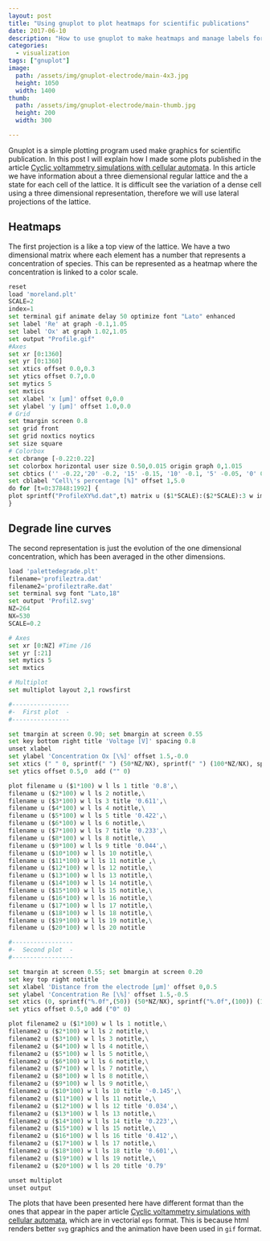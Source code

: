 ```yaml
---
layout: post
title: "Using gnuplot to plot heatmaps for scientific publications"
date: 2017-06-10
description: "How to use gnuplot to make heatmaps and manage labels for scientific publications"
categories:
  - visualization
tags: ["gnuplot"]
image:
  path: /assets/img/gnuplot-electrode/main-4x3.jpg
  height: 1050
  width: 1400
thumb:
  path: /assets/img/gnuplot-electrode/main-thumb.jpg
  height: 200
  width: 300

---
```


Gnuplot is a simple plotting program used make graphics for scientific
publication. In this post I will explain how I made some plots published in the
article [Cyclic voltammetry simulations with cellular
automata](http://www.sciencedirect.com/science/article/pii/S1877750315300107).
In this article we have information about a three diemensional regular lattice
and the a state for each cell of the lattice.
It is difficult see the variation of a dense cell using a three dimensional
representation, therefore we will use lateral projections of the lattice. 

## Heatmaps

The first projection is a like a top view of the lattice. We have a two
dimensional matrix where each element has a number that represents a
concentration of species. This can be represented as a heatmap where the
concentration is linked to a color scale.   

```python
reset
load 'moreland.plt'
SCALE=2
index=1
set terminal gif animate delay 50 optimize font "Lato" enhanced
set label 'Re' at graph -0.1,1.05
set label 'Ox' at graph 1.02,1.05
set output "Profile.gif"
#Axes
set xr [0:1360]
set yr [0:1360]
set xtics offset 0.0,0.3
set ytics offset 0.7,0.0
set mytics 5
set mxtics
set xlabel 'x [µm]' offset 0,0.0
set ylabel 'y [µm]' offset 1.0,0.0
# Grid
set tmargin screen 0.8
set grid front
set grid noxtics noytics
set size square
# Colorbox
set cbrange [-0.22:0.22]
set colorbox horizontal user size 0.50,0.015 origin graph 0,1.015
set cbtics ('' -0.22,'20' -0.2, '15' -0.15, '10' -0.1, '5' -0.05, '0' 0, '5' 0.05, '10' 0.1, '15'  0.15, '20' 0.2, '' 0.22) offset 0,2.0
set cblabel "Cell\'s percentage [%]" offset 1,5.0
do for [t=0:37848:1992] {
plot sprintf("ProfileXY%d.dat",t) matrix u ($1*SCALE):($2*SCALE):3 w image notitle
}
```

<amp-img src="/assets/img/gnuplot-electrode/Profile.gif" alt="Electrode profile XY" height="480" width="640" layout="responsive"></amp-img>

## Degrade line curves

The second representation is just the evolution of the one dimensional
concentration, which has been averaged in the other dimensions.

```python
load 'palettedegrade.plt'
filename='profileztra.dat'
filename2='profileztraRe.dat'
set terminal svg font "Lato,18"
set output 'ProfilZ.svg'
NZ=264
NX=530
SCALE=0.2

# Axes
set xr [0:NZ] #Time /16
set yr [:21]
set mytics 5
set mxtics

# Multiplot
set multiplot layout 2,1 rowsfirst

#----------------
#-  First plot  -
#----------------

set tmargin at screen 0.90; set bmargin at screen 0.55
set key bottom right title 'Voltage [V]' spacing 0.8
unset xlabel
set ylabel 'Concentration Ox [\%]' offset 1.5,-0.0
set xtics (" " 0, sprintf(" ") (50*NZ/NX), sprintf(" ") (100*NZ/NX), sprintf(" ") (150*NZ/NX), sprintf(" ") (200*NZ/NX), sprintf(" ",(250)) (250*NZ/NX), sprintf(" ") (300*NZ/NX), sprintf(" ") (350*NZ/NX), sprintf(" ") (400*NZ/NX), sprintf(" ") (450*NZ/NX), sprintf(" ") NX/2-1) offset 0,0.3
set ytics offset 0.5,0  add ("" 0)

plot filename u ($1*100) w l ls 1 title '0.8',\
filename u ($2*100) w l ls 2 notitle,\
filename u ($3*100) w l ls 3 title '0.611',\
filename u ($4*100) w l ls 4 notitle,\
filename u ($5*100) w l ls 5 title '0.422',\
filename u ($6*100) w l ls 6 notitle,\
filename u ($7*100) w l ls 7 title '0.233',\
filename u ($8*100) w l ls 8 notitle,\
filename u ($9*100) w l ls 9 title '0.044',\
filename u ($10*100) w l ls 10 notitle,\
filename u ($11*100) w l ls 11 notitle ,\
filename u ($12*100) w l ls 12 notitle,\
filename u ($13*100) w l ls 13 notitle,\
filename u ($14*100) w l ls 14 notitle,\
filename u ($15*100) w l ls 15 notitle,\
filename u ($16*100) w l ls 16 notitle,\
filename u ($17*100) w l ls 17 notitle,\
filename u ($18*100) w l ls 18 notitle,\
filename u ($19*100) w l ls 19 notitle,\
filename u ($20*100) w l ls 20 notitle

#-----------------
#-  Second plot  -
#-----------------

set tmargin at screen 0.55; set bmargin at screen 0.20
set key top right notitle
set xlabel 'Distance from the electrode [µm]' offset 0,0.5
set ylabel 'Concentration Re [\%]' offset 1.5,-0.5
set xtics (0, sprintf("%.0f",(50)) (50*NZ/NX), sprintf("%.0f",(100)) (100*NZ/NX), sprintf("%.0f",(150)) (150*NZ/NX), sprintf("%.0f",(200)) (200*NZ/NX), sprintf("%.0f",(250)) (250*NZ/NX), sprintf("%.0f",(300)) (300*NZ/NX), sprintf("%.0f",(350)) (350*NZ/NX), sprintf("%.0f",(400)) (400*NZ/NX), sprintf("%.0f",(450)) (450*NZ/NX), sprintf("%.0f",(NX/2*SCALE*10)) NX/2-1)
set ytics offset 0.5,0 add ("0" 0)

plot filename2 u ($1*100) w l ls 1 notitle,\
filename2 u ($2*100) w l ls 2 notitle,\
filename2 u ($3*100) w l ls 3 notitle,\
filename2 u ($4*100) w l ls 4 notitle,\
filename2 u ($5*100) w l ls 5 notitle,\
filename2 u ($6*100) w l ls 6 notitle,\
filename2 u ($7*100) w l ls 7 notitle,\
filename2 u ($8*100) w l ls 8 notitle,\
filename2 u ($9*100) w l ls 9 notitle,\
filename2 u ($10*100) w l ls 10 title '-0.145',\
filename2 u ($11*100) w l ls 11 notitle,\
filename2 u ($12*100) w l ls 12 title '0.034',\
filename2 u ($13*100) w l ls 13 notitle,\
filename2 u ($14*100) w l ls 14 title '0.223',\
filename2 u ($15*100) w l ls 15 notitle,\
filename2 u ($16*100) w l ls 16 title '0.412',\
filename2 u ($17*100) w l ls 17 notitle,\
filename2 u ($18*100) w l ls 18 title '0.601',\
filename2 u ($19*100) w l ls 19 notitle,\
filename2 u ($20*100) w l ls 20 title '0.79'

unset multiplot
unset output
```

<amp-img src="/assets/img/gnuplot-electrode/ProfilZ.svg" alt="Electrode Profile Z" height="480" width="600" layout="responsive"></amp-img>

The plots that have been presented here have different format than the ones
that appear in the paper article [Cyclic voltammetry simulations with cellular
automata](http://www.sciencedirect.com/science/article/pii/S1877750315300107),
which are in vectorial `eps` format. This is because html renders better `svg`
graphics and the animation have been used in `gif` format.
